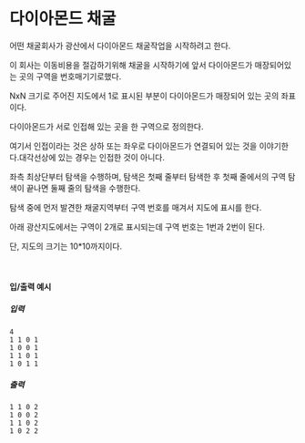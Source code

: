 # 다이아몬드 채굴

어떤 채굴회사가 광산에서 다이아몬드 채굴작업을 시작하려고 한다.

이 회사는 이동비용을 절감하기위해 채굴을 시작하기에 앞서 다이아몬드가 매장되어있는 곳의 구역을 번호매기기로했다.

NxN 크기로 주어진 지도에서 1로 표시된 부분이 다이아몬드가 매장되어 있는 곳의 좌표이다.

다이아몬드가 서로 인접해 있는 곳을 한 구역으로 정의한다.

여기서 인접이라는 것은 상하 또는 좌우로 다이아몬드가 연결되어 있는 것을 이야기한다.대각선상에 있는 경우는 인접한 것이 아니다.

좌측 최상단부터 탐색을 수행하며, 탐색은 첫째 줄부터 탐색한 후 첫째 줄에서의 구역 탐색이 끝나면 둘째 줄의 탐색을 수행한다.

탐색 중에 먼저 발견한 채굴지역부터 구역 번호를 매겨서 지도에 표시를 한다.

아래 광산지도에서는 구역이 2개로 표시되는데 구역 번호는 1번과 2번이 된다.

단, 지도의 크기는 10*10까지이다.

<br>

#### 입/출력 예시

##### 입력
```
4
1 1 0 1
1 0 0 1
1 1 0 1
1 0 1 1
```

##### 출력
```
1 1 0 2 
1 0 0 2 
1 1 0 2 
1 0 2 2 
```
